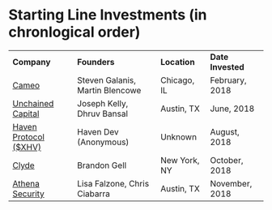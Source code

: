 # Starting Line Investments (in chronlogical order)

<table>
  <tr>
    <td> <b>Company</b> </td>
    <td> <b>Founders</b> </td>
    <td> <b>Location</b> </td>
    <td> <b>Date Invested</b> </td>
  </tr>
    <tr>
      <td> <a href="www.cameo.com">Cameo</a></td>
      <td> Steven Galanis, Martin Blencowe </td>
      <td> Chicago, IL </td>
      <td> February, 2018 </td>
  </tr>
      <tr>
        <td> <a href="www.unchained-capital.com">Unchained Capital</a></td>
      <td> Joseph Kelly, Dhruv Bansal </td>
      <td> Austin, TX </td>
      <td> June, 2018 </td>
  </tr>
      <tr>
        <td> <a href="www.havenprotocol.com">Haven Protocol ($XHV)</a></td>
      <td> Haven Dev (Anonymous) </td>
      <td> Unknown </td>
      <td> August, 2018 </td>
  </tr>
        <tr>
          <td> <a href="www.joinclyde.com">Clyde</a></td>
      <td> Brandon Gell </td>
      <td> New York, NY </td>
      <td> October, 2018 </td>
  </tr>
        <tr>
          <td> <a href="www.athena-security.com">Athena Security</a></td>
      <td> Lisa Falzone, Chris Ciabarra </td>
      <td> Austin, TX </td>
      <td> November, 2018 </td>
  </tr>
  </table>
  
